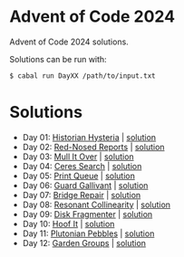 # Advent of Code 2024

Advent of Code 2024 solutions.

Solutions can be run with:
```bash
$ cabal run DayXX /path/to/input.txt
```

# Solutions

- Day 01: [Historian Hysteria](https://adventofcode.com/2024/day/1) | [solution](./solutions/Day01.hs)
- Day 02: [Red-Nosed Reports](https://adventofcode.com/2024/day/2) | [solution](./solutions/Day02.hs)
- Day 03: [Mull It Over](https://adventofcode.com/2024/day/3) | [solution](./solutions/Day03.hs)
- Day 04: [Ceres Search](https://adventofcode.com/2024/day/4) | [solution](./solutions/Day04.hs)
- Day 05: [Print Queue](https://adventofcode.com/2024/day/5) | [solution](./solutions/Day05.hs)
- Day 06: [Guard Gallivant](https://adventofcode.com/2024/day/6) | [solution](./solutions/Day06.hs)
- Day 07: [Bridge Repair](https://adventofcode.com/2024/day/7) | [solution](./solutions/Day07.hs)
- Day 08: [Resonant Collinearity](https://adventofcode.com/2024/day/8) | [solution](./solutions/Day08.hs)
- Day 09: [Disk Fragmenter](https://adventofcode.com/2024/day/9) | [solution](./solutions/Day09.hs)
- Day 10: [Hoof It](https://adventofcode.com/2024/day/10) | [solution](./solutions/Day10.hs)
- Day 11: [Plutonian Pebbles](https://adventofcode.com/2024/day/11) | [solution](./solutions/Day11.hs)
- Day 12: [Garden Groups](https://adventofcode.com/2024/day/12) | [solution](./solutions/Day12.hs)

